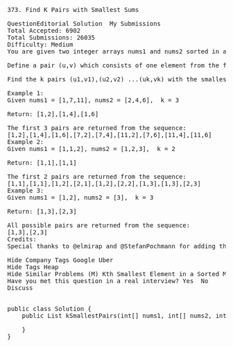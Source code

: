 <pre>
373. Find K Pairs with Smallest Sums 

QuestionEditorial Solution  My Submissions
Total Accepted: 6902
Total Submissions: 26035
Difficulty: Medium
You are given two integer arrays nums1 and nums2 sorted in ascending order and an integer k.

Define a pair (u,v) which consists of one element from the first array and one element from the second array.

Find the k pairs (u1,v1),(u2,v2) ...(uk,vk) with the smallest sums.

Example 1:
Given nums1 = [1,7,11], nums2 = [2,4,6],  k = 3

Return: [1,2],[1,4],[1,6]

The first 3 pairs are returned from the sequence:
[1,2],[1,4],[1,6],[7,2],[7,4],[11,2],[7,6],[11,4],[11,6]
Example 2:
Given nums1 = [1,1,2], nums2 = [1,2,3],  k = 2

Return: [1,1],[1,1]

The first 2 pairs are returned from the sequence:
[1,1],[1,1],[1,2],[2,1],[1,2],[2,2],[1,3],[1,3],[2,3]
Example 3:
Given nums1 = [1,2], nums2 = [3],  k = 3 

Return: [1,3],[2,3]

All possible pairs are returned from the sequence:
[1,3],[2,3]
Credits:
Special thanks to @elmirap and @StefanPochmann for adding this problem and creating all test cases.

Hide Company Tags Google Uber
Hide Tags Heap
Hide Similar Problems (M) Kth Smallest Element in a Sorted Matrix
Have you met this question in a real interview? Yes  No
Discuss


public class Solution {
    public List<int[]> kSmallestPairs(int[] nums1, int[] nums2, int k) {
        
    }
}

</pre>
